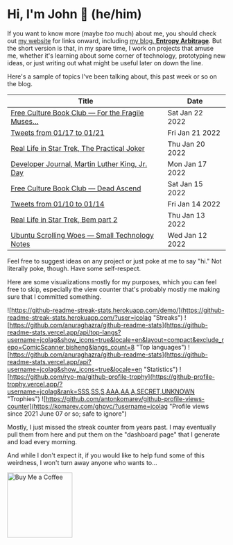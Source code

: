 # Hi, I'm John 👋 (he/him)

If you want to know more (maybe *too* much) about me, you should check out [my website](https://john.colagioia.net/) for links onward, including [my blog, **Entropy Arbitrage**](https://john.colagioia.net/blog).  But the short version is that, in my spare time, I work on projects that amuse me, whether it's learning about some corner of technology, prototyping new ideas, or just writing out what might be useful later on down the line.

Here's a sample of topics I've been talking about, this past week or so on the blog.

|Title|Date|
|-----|-------|
|[Free Culture Book Club — For the Fragile Muses…](https://john.colagioia.net/blog/2022/01/22/muses.html)|Sat Jan 22 2022|
|[Tweets from 01/17 to 01/21](https://john.colagioia.net/blog/media/2022/01/21/week.html)|Fri Jan 21 2022|
|[Real Life in Star Trek, The Practical Joker](https://john.colagioia.net/blog/2022/01/20/joker.html)|Thu Jan 20 2022|
|[Developer Journal, Martin Luther King, Jr. Day](https://john.colagioia.net/blog/2022/01/17/king.html)|Mon Jan 17 2022|
|[Free Culture Book Club — Dead Ascend](https://john.colagioia.net/blog/2022/01/15/deadascend.html)|Sat Jan 15 2022|
|[Tweets from 01/10 to 01/14](https://john.colagioia.net/blog/media/2022/01/14/week.html)|Fri Jan 14 2022|
|[Real Life in Star Trek, Bem part 2](https://john.colagioia.net/blog/2022/01/13/bem2.html)|Thu Jan 13 2022|
|[Ubuntu Scrolling Woes — Small Technology Notes](https://john.colagioia.net/blog/2022/01/12/scroll.html)|Wed Jan 12 2022|

Feel free to suggest ideas on any project or just poke at me to say "hi." Not literally poke, though. Have some self-respect.

Here are some visualizations mostly for my purposes, which you can feel free to skip, especially the view counter that's probably mostly me making sure that I committed something.

![https://github-readme-streak-stats.herokuapp.com/demo/](https://github-readme-streak-stats.herokuapp.com/?user=jcolag "Streaks")
![https://github.com/anuraghazra/github-readme-stats](https://github-readme-stats.vercel.app/api/top-langs?username=jcolag&show_icons=true&locale=en&layout=compact&exclude_repo=ComicScanner,bisheng&langs_count=8 "Top languages")
![https://github.com/anuraghazra/github-readme-stats](https://github-readme-stats.vercel.app/api?username=jcolag&show_icons=true&locale=en "Statistics")
![https://github.com/ryo-ma/github-profile-trophy](https://github-profile-trophy.vercel.app/?username=jcolag&rank=SSS,SS,S,AAA,AA,A,SECRET,UNKNOWN "Trophies")
![https://github.com/antonkomarev/github-profile-views-counter](https://komarev.com/ghpvc/?username=jcolag "Profile views since 2021 June 07 or so; safe to ignore")

Mostly, I just missed the streak counter from years past.  I may eventually pull them from here and put them on the "dashboard page" that I generate and load every morning.

And while I don't expect it, if you would like to help fund some of this weirdness, I won't turn away anyone who wants to...

[<img src="https://cdn.buymeacoffee.com/buttons/v2/default-yellow.png" alt="Buy Me a Coffee" width="150px"/>](https://www.buymeacoffee.com/jcolag)
